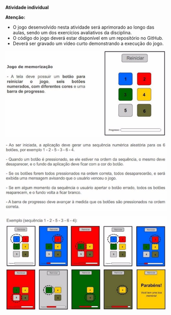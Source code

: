 ﻿﻿**Atividade individual** 

**Atenção:**

- O jogo desenvolvido nesta atividade será aprimorado ao longo das aulas, sendo um dos exercícios avaliativos da disciplina. 
- O código do jogo deverá estar disponível em um repositório no GitHub. 
- Deverá ser gravado um vídeo curto demonstrando a execução do jogo. 

![](README-Images/img_01.jpeg)

![](README-Images/img_02.jpeg)

![](README-Images/img_03.jpeg)
